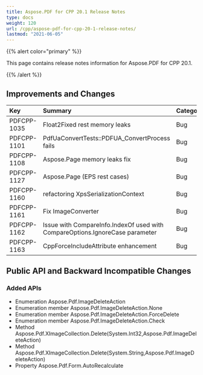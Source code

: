 ```yaml
---
title: Aspose.PDF for CPP 20.1 Release Notes
type: docs
weight: 120
url: /cpp/aspose-pdf-for-cpp-20-1-release-notes/
lastmod: "2021-06-05"
---
```


{{% alert color="primary" %}}

This page contains release notes information for Aspose.PDF for CPP 20.1.

{{% /alert %}}
## **Improvements and Changes**

|**Key**|**Summary**|**Category**|
| :- | :- | :- |
|PDFCPP-1035|Float2Fixed rest memory leaks|Bug|
|PDFCPP-1101|PdfUaConvertTests::PDFUA_ConvertProcess fails|Bug|
|PDFCPP-1108|Aspose.Page memory leaks fix|Bug|
|PDFCPP-1127|Aspose.Page (EPS rest cases)|Bug|
|PDFCPP-1160|refactoring XpsSerializationContext|Bug|
|PDFCPP-1161|Fix ImageConverter|Bug|
|PDFCPP-1162|Issue with CompareInfo.IndexOf used with CompareOptions.IgnoreCase parameter|Bug|
|PDFCPP-1163|CppForceIncludeAttribute enhancement|Bug|
## **Public API and Backward Incompatible Changes**
### **Added APIs**
- Enumeration Aspose.Pdf.ImageDeleteAction
- Enumeration member Aspose.Pdf.ImageDeleteAction.None
- Enumeration member Aspose.Pdf.ImageDeleteAction.ForceDelete
- Enumeration member Aspose.Pdf.ImageDeleteAction.Check
- Method Aspose.Pdf.XImageCollection.Delete(System.Int32,Aspose.Pdf.ImageDeleteAction)
- Method Aspose.Pdf.XImageCollection.Delete(System.String,Aspose.Pdf.ImageDeleteAction)
- Property Aspose.Pdf.Form.AutoRecalculate

